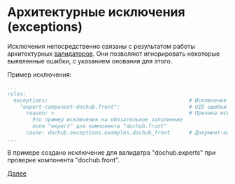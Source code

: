 # Архитектурные исключения (exceptions)

Исключения непосредственно связаны с результатом работы архитектурных [валидаторов](/docs/dochub.rules.validators). 
Они позволяют игнорировать некоторые выявленные ошибки, с указанием онования для этого.

Пример исключения:
```yaml
...
rules:
  exceptions:                                             # Исключения для валидаторов
    "expert-component-dochub.front":                      # UID ошибки для исключения
      reason: >                                           # Причина исключения
        Это пример исключения на обязательное заполнение
        поля "expert" для компонента "dochub.front"
      cause: dochub.exceptions.examples.dochub_front      # Документ-основание исключения
...
```

В примере создано исключение для валидатра "dochub.experts" при проверке компонента "dochub.front".

[Далее](/docs/dochub.docs)

